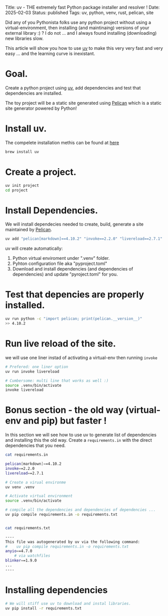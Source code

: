 Title: uv - THE extremely fast Python package installer and resolver !
Date: 2025-02-03
Status: published
Tags: uv, python, venv, rust, pelican, site

Did any of you Pythonista folks use any python project without using a virtual-environment, then installing (and maintinaing) versions of your external library :) ?
I do not ... and I always found installing (downloading) new libraries slow.

This article will show you how to use [uv](https://docs.astral.sh/uv/) to make this very very fast and very easy ... and the learning curve is inexistant.

# Goal.
Create a python project using [uv](https://docs.astral.sh/uv/), add dependencies and test that dependencies are installed.

The toy project will be a static site generated using [Pelican](https://getpelican.com/) which is a static site generator powered by Python!

# Install uv.
The compelete installation methis can be found at [here](https://docs.astral.sh/uv/getting-started/installation/)
```bash
brew install uv
```

# Create a project.
```bash
uv init project
cd project
```

# Install Dependencies.
We will install dependecies needed to create, build, generate a site maintained by [Pelican](https://getpelican.com/).
```bash
uv add "pelican[markdown]==4.10.2" "invoke==2.2.0" "livereload==2.7.1" 
```

uv will create automatically:

1. Python virtual enviroment under ".venv" folder.
1. Pyhton configuration file aka "pyproject.toml"
1. Download and install dependencies (and dependencies of dependencies) and update "pyroject.toml" for you.


# Test that depencies are properly installed.
```bash
uv run python -c "import pelican; print(pelican.__version__)" 
>> 4.10.2
```

# Run live reload of the site.
we will use one liner instad of activating a virtual-env then running `invoke`

```bash
# Prefered: one liner option
uv run invoke livereload

# Cumbersome: multi line that works as well :)
source .venv/bin/activate
invoke livereload
```

# Bonus section - the old way (virtual-env and pip) but faster !

In this section we will see how to use uv to generate list of dependencies and installing this the old way.
Create a `requirements.in` with the direct dependencies that you need.
```bash
cat requirements.in

pelican[markdown]==4.10.2
invoke==2.2.0
livereload==2.7.1
```

```bash
# Create a virual environme
uv venv .venv

# Activate virtual environment
source .venv/bin/activate
```

```bash
# compile all the dependencies and dependencies of dependencies ... 
uv pip compile requirements.in -o requirements.txt
```
```bash

cat requirements.txt

----
This file was autogenerated by uv via the following command:
#    uv pip compile requirements.in -o requirements.txt
anyio==4.7.0
    # via watchfiles
blinker==1.9.0
...
----
```

# Installing dependencies

```bash
# We will stiff use uv to download and instal libraries.
uv pip install -r requirements.txt
```
